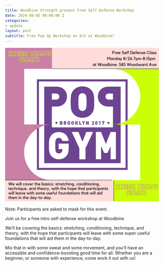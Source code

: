 ```yaml
---
title: Woodbine Strength present Free Self-Defense Workshop
date: 2024-08-05 00:00:00 Z
categories:
- update
layout: post
subtitle: Free Pop Up Workshop on 8/5 at Woodbine!
---
```


![Woodbine Strenght Workshop](/assets/PopGymxWoodbine.png)

Note: Participants are asked to mask for this event.

Join us for a free intro self-defense workshop at Woodbine

We’ll be covering the basics: stretching, conditioning, technique, and theory, with the hope that participants will leave with some super useful foundations that will aid them in the day-to-day.

Mix that in with some sweat and some movement, and you’ll have an accessible and confidence-boosting good time for all. Whether you are a beginner, or someone with experience, come work it out with us!
